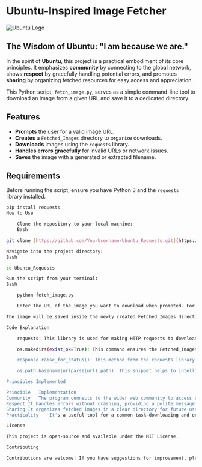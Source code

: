 # Ubuntu-Inspired Image Fetcher

![Ubuntu Logo](https://upload.wikimedia.org/wikipedia/commons/4/4e/Ubuntu_logo_transparent_1.svg)

## The Wisdom of Ubuntu: "I am because we are."

In the spirit of **Ubuntu**, this project is a practical embodiment of its core principles. It emphasizes **community** by connecting to the global network, shows **respect** by gracefully handling potential errors, and promotes **sharing** by organizing fetched resources for easy access and appreciation.

This Python script, `fetch_image.py`, serves as a simple command-line tool to download an image from a given URL and save it to a dedicated directory.

## Features

- **Prompts** the user for a valid image URL.
- **Creates** a `Fetched_Images` directory to organize downloads.
- **Downloads** images using the `requests` library.
- **Handles errors gracefully** for invalid URLs or network issues.
- **Saves** the image with a generated or extracted filename.

## Requirements

Before running the script, ensure you have Python 3 and the `requests` library installed.

```bash
pip install requests
How to Use

    Clone the repository to your local machine:
    Bash

git clone [https://github.com/YourUsername/Ubuntu_Requests.git](https://github.com/YourUsername/Ubuntu_Requests.git)

Navigate into the project directory:
Bash

cd Ubuntu_Requests

Run the script from your terminal:
Bash

    python fetch_image.py

    Enter the URL of the image you want to download when prompted. For example: https://images.unsplash.com/photo-1517849186638-34812a382d67

The image will be saved inside the newly created Fetched_Images directory.

Code Explanation

    requests: This library is used for making HTTP requests to download the image.

    os.makedirs(exist_ok=True): This command ensures the Fetched_Images directory is created only if it doesn't already exist, preventing errors on subsequent runs.

    response.raise_for_status(): This method from the requests library is a simple yet powerful way to check for HTTP errors (like 404 or 500) and raise an exception if one occurs. This is a core part of the "respectful" error handling.

    os.path.basename(urlparse(url).path): This snippet helps to intelligently extract the filename from the URL, providing a clean name for the downloaded file.

Principles Implemented

Principle	Implementation
Community	The program connects to the wider web community to access shared resources.
Respect	It handles errors without crashing, providing a polite message if a connection fails.
Sharing	It organizes fetched images in a clear directory for future use and sharing.
Practicality	It's a useful tool for a common task—downloading and organizing images.

License

This project is open-source and available under the MIT License.

Contributing

Contributions are welcome! If you have suggestions for improvement, please open an issue or submit a pull request.
